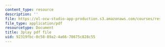 ```yaml
---
content_type: resource
description: ''
file: https://ol-ocw-studio-app-production.s3.amazonaws.com/courses/res-tll-004-stem-concept-videos-fall-2013/92319fbc0c5889a24a6678675c828c55_3gxNrc_EEN8.pdf
file_type: application/pdf
resourcetype: Document
title: 3play pdf file
uid: 92319fbc-0c58-89a2-4a66-78675c828c55
---
```

